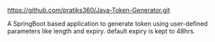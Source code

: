 https://github.com/pratiks360/Java-Token-Generator.git

A SpringBoot based application to generate token using user-defined parameters
like length and expiry. default expiry is kept to 48hrs.


